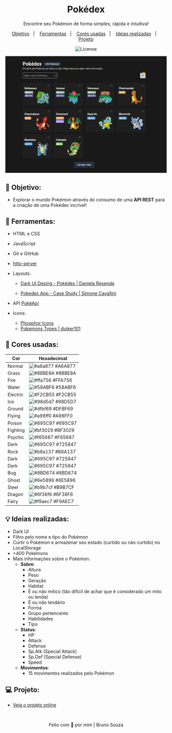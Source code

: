 <h1 align="center">
    Pokédex 
</h1>

<p align="center">
    Encontre seu Pokémon de forma simples, rápida e intuitiva! 
</p>

<p align="center">
  <a href="#objetivo">Objetivo</a>&nbsp;&nbsp;&nbsp;|&nbsp;&nbsp;&nbsp;
  <a href="#tecnologias">Ferramentas</a>&nbsp;&nbsp;&nbsp;|&nbsp;&nbsp;&nbsp;
  <a href="#cores">Cores usadas</a>&nbsp;&nbsp;&nbsp;|&nbsp;&nbsp;&nbsp;
  <a href="#ideias">Ideias realizadas</a>&nbsp;&nbsp;&nbsp;|&nbsp;&nbsp;&nbsp;
  <a href="#projeto">Projeto</a>
</p>

<p align="center">
  <img alt="License" src="https://img.shields.io/static/v1?label=license&message=MIT&color=49AA26&labelColor=000000">
</p>

<p align="center">
  <img alt="Pokédex Preview" src=".github/pokedex.png">
</p>

<h2 id="objetivo">🚀 <b>Objetivo:</b></h2>

- Explorar o mundo Pokémon através do consumo de uma **API REST** para a criação de uma Pokédex incrível!

<h2 id="tecnologias">🔧 <b>Ferramentas:</b></h2>

- HTML e CSS
- JavaScript
- Git e GitHub
- [http-server](https://www.npmjs.com/package/http-server)
- Layouts:

    - [Dark UI Desing - Pokédex | Daniela Resende](https://www.behance.net/gallery/168671299/Dark-UI-Study-Pokdex?tracking_source=search_projects%7Cpokedex)

    - [Pokedex App - Case Study | Simone Cavallini](https://www.behance.net/gallery/158115601/Pokedex-App-Case-Study?tracking_source=search_projects%7CPokedex)

- API [PokéApi](https://pokeapi.co/)

- Icons:
    - [Phosphor Icons](https://phosphoricons.com/)
    - [Pokemons Types | duiker101](https://github.com/duiker101/pokemon-type-svg-icons)

<h2 id="cores">🎨 <b>Cores usadas:</b></h2>

| Cor               | Hexadecimal                                                      |
| ----------------- | ---------------------------------------------------------------- |
| Normal            | ![#a6a877](https://via.placeholder.com/10/a6a877?text=+) #A6A877 |
| Grass             | ![#8BBE8A](https://via.placeholder.com/10/8BBE8A?text=+) #8BBE8A |
| Fire              | ![#ffa756](https://via.placeholder.com/10/ffa756?text=+) #FFA756 |
| Water             | ![#58ABF6](https://via.placeholder.com/10/58ABF6?text=+) #58ABF6 |
| Electric          | ![#F2CB55](https://via.placeholder.com/10/F2CB55?text=+) #F2CB55 |
| Ice               | ![#98d5d7](https://via.placeholder.com/10/98d5d7?text=+) #98D5D7 |
| Ground            | ![#dfbf69](https://via.placeholder.com/10/dfbf69?text=+) #DFBF69 |
| Flying            | ![#a98ff0](https://via.placeholder.com/10/a98ff0?text=+) #A98FF0 |
| Poison            | ![#695C97](https://via.placeholder.com/10/695C97?text=+) #695C97 |
| Fighting          | ![#bf3029](https://via.placeholder.com/10/bf3029?text=+) #BF3029 |
| Psychic           | ![#f65687](https://via.placeholder.com/10/f65687?text=+) #F65687 |
| Dark              | ![#695C97](https://via.placeholder.com/10/725847?text=+) #725847 |
| Rock              | ![#b8a137](https://via.placeholder.com/10/b8a137?text=+) #B8A137 |
| Dark              | ![#695C97](https://via.placeholder.com/10/725847?text=+) #725847 |
| Dark              | ![#695C97](https://via.placeholder.com/10/725847?text=+) #725847 |
| Bug               | ![#8BD674](https://via.placeholder.com/10/8BD674?text=+) #8BD674 |
| Ghost             | ![#6e5896](https://via.placeholder.com/10/6e5896?text=+) #6E5896 |
| Steel             | ![#b9b7cf](https://via.placeholder.com/10/b9b7cf?text=+) #B9B7CF |
| Dragon            | ![#6f38f6](https://via.placeholder.com/10/6f38f6?text=+) #6F38F6 |
| Fairy             | ![#f9aec7](https://via.placeholder.com/10/f9aec7?text=+) #F9AEC7 |

<h2 id="ideias">💡 <b>Ideias realizadas:</b></h2>

- Dark UI
- Filtro pelo nome e tipo do Pokémon
- Curtir o Pokémon e armazenar seu estado (curtido ou não curtido) no LocalStorage 
- &#43;400 Pokémons
- Mais informações sobre o Pokémon:
    - **Sobre**:
        - Altura
        - Peso
        - Geração
        - Habitat
        - É ou não mítico (tão difícil de achar que é considerado um mito ou lenda)
        - É ou não lendário
        - Forma
        - Grupo pertencente
        - Habilidades
        - Tipo
    - **Status**:
        - HP
        - Attack
        - Defense
        - Sp.Atk (Special Attack)
        - Sp.Def (Special Defense)
        - Speed
    - **Movimentos**:
        - 15 movimentos realizados pelo Pokémon

<h2 id="projeto">💻 <b>Projeto:</b></h2>

- [Veja o projeto online](https://dark-pokedex.vercel.app/)

<br>

<p align="center">
  Feito com 💜 por mim | Bruno Souza
</p>
